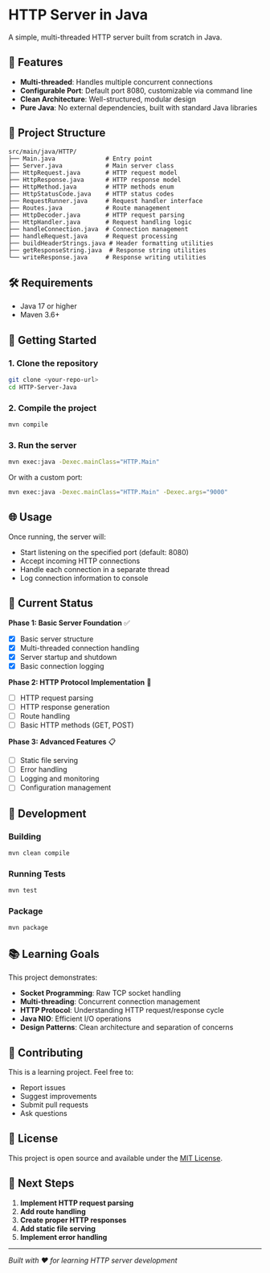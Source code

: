 # HTTP Server in Java

A simple, multi-threaded HTTP server built from scratch in Java.

## 🚀 Features

- **Multi-threaded**: Handles multiple concurrent connections
- **Configurable Port**: Default port 8080, customizable via command line
- **Clean Architecture**: Well-structured, modular design
- **Pure Java**: No external dependencies, built with standard Java libraries

## 📁 Project Structure

```
src/main/java/HTTP/
├── Main.java              # Entry point
├── Server.java            # Main server class
├── HttpRequest.java       # HTTP request model
├── HttpResponse.java      # HTTP response model
├── HttpMethod.java        # HTTP methods enum
├── HttpStatusCode.java    # HTTP status codes
├── RequestRunner.java     # Request handler interface
├── Routes.java            # Route management
├── HttpDecoder.java       # HTTP request parsing
├── HttpHandler.java       # Request handling logic
├── handleConnection.java  # Connection management
├── handleRequest.java     # Request processing
├── buildHeaderStrings.java # Header formatting utilities
├── getResponseString.java  # Response string utilities
└── writeResponse.java     # Response writing utilities
```

## 🛠️ Requirements

- Java 17 or higher
- Maven 3.6+

## 🚀 Getting Started

### 1. Clone the repository

```bash
git clone <your-repo-url>
cd HTTP-Server-Java
```

### 2. Compile the project

```bash
mvn compile
```

### 3. Run the server

```bash
mvn exec:java -Dexec.mainClass="HTTP.Main"
```

Or with a custom port:

```bash
mvn exec:java -Dexec.mainClass="HTTP.Main" -Dexec.args="9000"
```

## 🌐 Usage

Once running, the server will:

- Start listening on the specified port (default: 8080)
- Accept incoming HTTP connections
- Handle each connection in a separate thread
- Log connection information to console

## 📝 Current Status

**Phase 1: Basic Server Foundation** ✅

- [x] Basic server structure
- [x] Multi-threaded connection handling
- [x] Server startup and shutdown
- [x] Basic connection logging

**Phase 2: HTTP Protocol Implementation** 🚧

- [ ] HTTP request parsing
- [ ] HTTP response generation
- [ ] Route handling
- [ ] Basic HTTP methods (GET, POST)

**Phase 3: Advanced Features** 📋

- [ ] Static file serving
- [ ] Error handling
- [ ] Logging and monitoring
- [ ] Configuration management

## 🔧 Development

### Building

```bash
mvn clean compile
```

### Running Tests

```bash
mvn test
```

### Package

```bash
mvn package
```

## 📚 Learning Goals

This project demonstrates:

- **Socket Programming**: Raw TCP socket handling
- **Multi-threading**: Concurrent connection management
- **HTTP Protocol**: Understanding HTTP request/response cycle
- **Java NIO**: Efficient I/O operations
- **Design Patterns**: Clean architecture and separation of concerns

## 🤝 Contributing

This is a learning project. Feel free to:

- Report issues
- Suggest improvements
- Submit pull requests
- Ask questions

## 📄 License

This project is open source and available under the [MIT License](LICENSE).

## 🎯 Next Steps

1. **Implement HTTP request parsing**
2. **Add route handling**
3. **Create proper HTTP responses**
4. **Add static file serving**
5. **Implement error handling**

---

_Built with ❤️ for learning HTTP server development_
